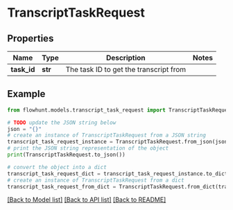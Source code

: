 # TranscriptTaskRequest


## Properties

Name | Type | Description | Notes
------------ | ------------- | ------------- | -------------
**task_id** | **str** | The task ID to get the transcript from | 

## Example

```python
from flowhunt.models.transcript_task_request import TranscriptTaskRequest

# TODO update the JSON string below
json = "{}"
# create an instance of TranscriptTaskRequest from a JSON string
transcript_task_request_instance = TranscriptTaskRequest.from_json(json)
# print the JSON string representation of the object
print(TranscriptTaskRequest.to_json())

# convert the object into a dict
transcript_task_request_dict = transcript_task_request_instance.to_dict()
# create an instance of TranscriptTaskRequest from a dict
transcript_task_request_from_dict = TranscriptTaskRequest.from_dict(transcript_task_request_dict)
```
[[Back to Model list]](../README.md#documentation-for-models) [[Back to API list]](../README.md#documentation-for-api-endpoints) [[Back to README]](../README.md)


